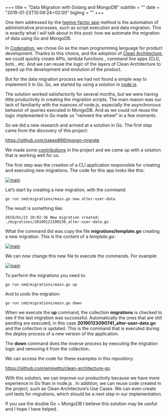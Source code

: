 +++
title = "Data Migration with Golang and MongoDB"
subtitle = ""
date = "2019-01-23T10:09:24+02:00"
bigimg = ""
+++

One item addressed by the [twelve-factor app](https://12factor.net) method is the automation of administrative processes, such as script execution and data migration. This is exactly what I will talk about in this post: how we automate the migration of data using Go and MongoDB.

<!--more-->

In [Codenation](https://codenation.dev), we chose Go as the main programming language for product development. Thanks to this choice, and the adoption of [Clean Architecture](/en/post/2018-03-05-clean-architecture-using-go/), we could quickly create APIs, lambda functions , command line apps (CLI), bots , etc. And we can reuse the logic of the layers of Clean Architecture to speed up the development and evolution of the product. 

But for the data migration process we had not found a simple way to implement it in Go. So, we started by using a solution in [node.js](https://www.npmjs.com/package/migrate-mongo).

The solution worked satisfactorily for several months, but we were having little productivity in creating the migration scripts. The main reason was our lack of familiarity with the nuances of node.js, especially the asynchronous behavior of queries executed in MongoDB. And as we could not reuse the logic implemented in Go made us "reinvent the wheel" in a few moments.

So we did a new research and arrived at a solution in Go. The first step came from the discovery of this project:

https://github.com/xakep666/mongo-migrate

We made some [contributions](https://github.com/xakep666/mongo-migrate/pull/1) in the project and we came up with a solution that is working well for us.

The first step was the creation of a CLI application responsible for creating and executing new migrations. The code for this app looks like this:

[![main](/images/posts/migrations_main.png)](/images/posts/migrations_main.png) 

Let’s start by creating a new migration, with the command:

	go run cmd/migrations/main.go new alter-user-data
	
The result is something like:

	2019/01/23 10:02:36 New migration created: ./migrations/20190123100236_alter-user-data.go

What the command did was copy the file **migrations/template.go** creating a new migration. This is the content of a *template.go*:

[![main](/images/posts/migrations_template.png)](/images/posts/migrations_template.png) 

We can now change this new file to execute the commands. For example:


[![main](/images/posts/migrations_migration.png)](/images/posts/migrations_migration.png) 

To perform the migrations you need to:

	go run cmd/migrations/main.go up

And to undo the migration:

	go run cmd/migrations/main.go down

When we execute the **up** command, the collection **migrations** is checked to see if the last migration was successful. Automatically the ones that are still pending are executed, in this case **20190123090741_alter-user-data.go** and the collection is updated. This is the command that is executed during the deploy process of a new version of the application.

The **down** command does the inverse process by executing the migration logic and removing it from the collection.

We can access the code for these examples in this repository:

https://github.com/eminetto/clean-architecture-go

With this solution, we can improve our productivity because we have more experience in Go than in node.js . In addition, we can reuse code created in the project, such as Clean Architecture’s Use Cases. We can even create unit tests for migrations, which should be a next step in our implementation.

If you use the double Go + MongoDB I believe this solution may be useful and I hope I have helped.